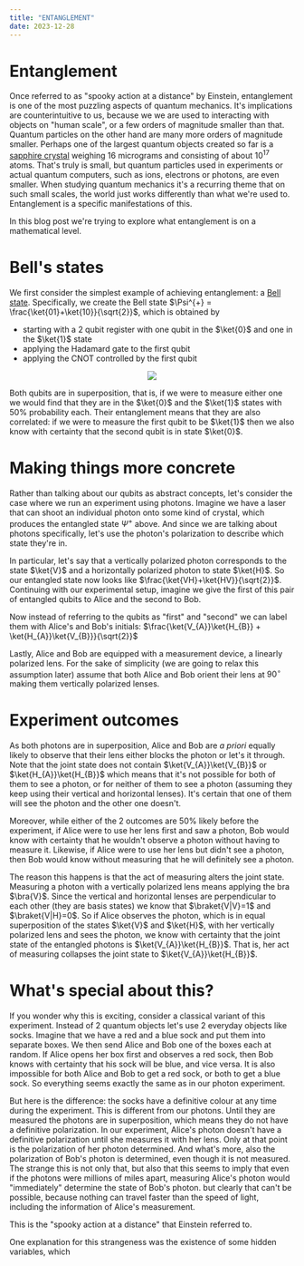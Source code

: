 ```yaml
---
title: "ENTANGLEMENT"
date: 2023-12-28
---
```


# Entanglement

Once referred to as "spooky action at a distance" by Einstein, entanglement is one of the most puzzling aspects of quantum mechanics. 
It's implications are counterintuitive to us, because we we are used to interacting with objects on "human scale", or a few orders of magnitude smaller than that. 
Quantum particles on the other hand are many more orders of magnitude smaller. 
Perhaps one of the largest quantum objects created so far is a [sapphire crystal](https://www.scientificamerican.com/article/physicists-create-biggest-ever-schroedingers-cat/) weighing 16 micrograms and consisting of about $10^{17}$ atoms. 
That's truly is small, but quantum particles used in experiments or actual quantum computers, such as ions, electrons or photons, are even smaller. 
When studying quantum mechanics it's a recurring theme that on such small scales, the world just works differently than what we're used to. 
Entanglement is a specific manifestations of this.

In this blog post we're trying to explore what entanglement is on a mathematical level.

# Bell's states

We first consider the simplest example of achieving entanglement: a [Bell state](https://en.wikipedia.org/wiki/Bell_state). 
Specifically, we create the Bell state $\Psi^{+} = \frac{\ket{01}+\ket{10}}{\sqrt{2}}$, which is obtained by 
- starting with a 2 qubit register with one qubit in the $\ket{0}$ and one in the $\ket{1}$ state
- applying the Hadamard gate to the first qubit
- applying the CNOT controlled by the first qubit
<p align="center">
<img src="https://upload.wikimedia.org/wikipedia/commons/f/fc/The_Hadamard-CNOT_transform_on_the_zero-state.png" />
</p>

Both qubits are in superposition, that is, if we were to measure either one we would find that they are in the $\ket{0}$ and the $\ket{1}$ states with 50% probability each.
Their entanglement means that they are also correlated: if we were to measure the first qubit to be $\ket{1}$ then we also know with certainty that the second qubit is in state $\ket{0}$.

# Making things more concrete
Rather than talking about our qubits as abstract concepts, let's consider the case where we run an experiment using photons. 
Imagine we have a laser that can shoot an individual photon onto some kind of crystal, which produces the entangled state $\Psi^{+}$ above.
And since we are talking about photons specifically, let's use the photon's polarization to describe which state they're in.

In particular, let's say that a vertically polarized photon corresponds to the state $\ket{V}$ and a horizontally polarized photon to state $\ket{H}$. So our entangled state now looks like $\frac{\ket{VH}+\ket{HV}}{\sqrt{2}}$.
Continuing with our experimental setup, imagine we give the first of this pair of entangled qubits to Alice and the second to Bob.

Now instead of referring to the qubits as "first" and "second" we can label them with Alice's and Bob's initials: $\frac{\ket{V_{A}}\ket{H_{B}} + \ket{H_{A}}\ket{V_{B}}}{\sqrt{2}}$ 

Lastly, Alice and Bob are equipped with a measurement device, a linearly polarized lens.
For the sake of simplicity (we are going to relax this assumption later) assume that both Alice and Bob orient their lens at $90^{\circ}$ making them vertically polarized lenses.

# Experiment outcomes
As both photons are in superposition, Alice and Bob are *a priori* equally likely to observe that their lens either blocks the photon or let's it through.
Note that the joint state does not contain $\ket{V_{A}}\ket{V_{B}}$ or $\ket{H_{A}}\ket{H_{B}}$ which means that it's not possible for both of them to see a photon, or for neither of them to see a photon (assuming they keep using their vertical and horizontal lenses). It's certain that one of them will see the photon and the other one doesn't.

Moreover, while either of the 2 outcomes are 50% likely before the experiment, if Alice were to use her lens first and saw a photon, Bob would know with certainty that he wouldn't observe a photon without having to measure it. Likewise, if Alice were to use her lens but didn't see a photon, then Bob would know without measuring that he will definitely see a photon.

The reason this happens is that the act of measuring alters the joint state. Measuring a photon with a vertically polarized lens means applying the bra $\bra{V}$. Since the vertical and horizontal lenses are perpendicular to each other (they are basis states) we know that $\braket{V|V}=1$ and $\braket{V|H}=0$. So if Alice observes the photon, which is in equal superposition of the states $\ket{V}$ and $\ket{H}$, with her vertically polarized lens and sees the photon, we know with certainty that the joint state of the entangled photons is $\ket{V_{A}}\ket{H_{B}}$. That is, her act of measuring collapses the joint state to $\ket{V_{A}}\ket{H_{B}}$.

# What's special about this?
If you wonder why this is exciting, consider a classical variant of this experiment. Instead of 2 quantum objects let's use 2 everyday objects like socks. Imagine that we have a red and a blue sock and put them into separate boxes. We then send Alice and Bob one of the boxes each at random. If Alice opens her box first and observes a red sock, then Bob knows with certainty that his sock will be blue, and vice versa. It is also impossible for both Alice and Bob to get a red sock, or both to get a blue sock. So everything seems exactly the same as in our photon experiment. 

But here is the difference: the socks have a definitive colour at any time during the experiment. This is different from our photons. Until they are measured the photons are in superposition, which means they do not have a definitive polarization. In our experiment, Alice's photon doesn't have a definitive polarization until she measures it with her lens. Only at that point is the polarization of her photon determined. And what's more, also the polarization of Bob's photon is determined, even though it is not measured. The strange this is not only that, but also that this seems to imply that even if the photons were millions of miles apart, measuring Alice's photon would "immediately" determine the state of Bob's photon. but clearly that can't be possible, because nothing can travel faster than the speed of light, including the information of Alice's measurement.

This is the "spooky action at a distance" that Einstein referred to.

One explanation for this strangeness was the existence of some hidden variables, which

